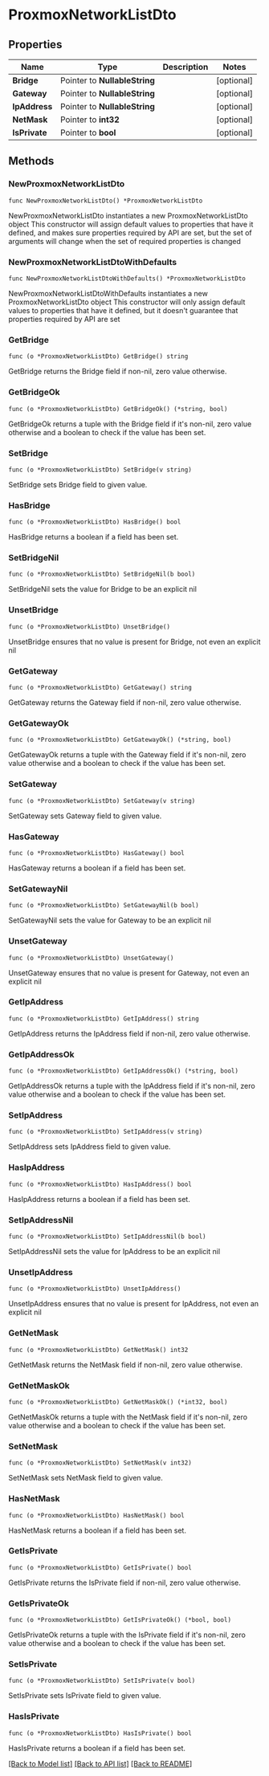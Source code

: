 # ProxmoxNetworkListDto

## Properties

Name | Type | Description | Notes
------------ | ------------- | ------------- | -------------
**Bridge** | Pointer to **NullableString** |  | [optional] 
**Gateway** | Pointer to **NullableString** |  | [optional] 
**IpAddress** | Pointer to **NullableString** |  | [optional] 
**NetMask** | Pointer to **int32** |  | [optional] 
**IsPrivate** | Pointer to **bool** |  | [optional] 

## Methods

### NewProxmoxNetworkListDto

`func NewProxmoxNetworkListDto() *ProxmoxNetworkListDto`

NewProxmoxNetworkListDto instantiates a new ProxmoxNetworkListDto object
This constructor will assign default values to properties that have it defined,
and makes sure properties required by API are set, but the set of arguments
will change when the set of required properties is changed

### NewProxmoxNetworkListDtoWithDefaults

`func NewProxmoxNetworkListDtoWithDefaults() *ProxmoxNetworkListDto`

NewProxmoxNetworkListDtoWithDefaults instantiates a new ProxmoxNetworkListDto object
This constructor will only assign default values to properties that have it defined,
but it doesn't guarantee that properties required by API are set

### GetBridge

`func (o *ProxmoxNetworkListDto) GetBridge() string`

GetBridge returns the Bridge field if non-nil, zero value otherwise.

### GetBridgeOk

`func (o *ProxmoxNetworkListDto) GetBridgeOk() (*string, bool)`

GetBridgeOk returns a tuple with the Bridge field if it's non-nil, zero value otherwise
and a boolean to check if the value has been set.

### SetBridge

`func (o *ProxmoxNetworkListDto) SetBridge(v string)`

SetBridge sets Bridge field to given value.

### HasBridge

`func (o *ProxmoxNetworkListDto) HasBridge() bool`

HasBridge returns a boolean if a field has been set.

### SetBridgeNil

`func (o *ProxmoxNetworkListDto) SetBridgeNil(b bool)`

 SetBridgeNil sets the value for Bridge to be an explicit nil

### UnsetBridge
`func (o *ProxmoxNetworkListDto) UnsetBridge()`

UnsetBridge ensures that no value is present for Bridge, not even an explicit nil
### GetGateway

`func (o *ProxmoxNetworkListDto) GetGateway() string`

GetGateway returns the Gateway field if non-nil, zero value otherwise.

### GetGatewayOk

`func (o *ProxmoxNetworkListDto) GetGatewayOk() (*string, bool)`

GetGatewayOk returns a tuple with the Gateway field if it's non-nil, zero value otherwise
and a boolean to check if the value has been set.

### SetGateway

`func (o *ProxmoxNetworkListDto) SetGateway(v string)`

SetGateway sets Gateway field to given value.

### HasGateway

`func (o *ProxmoxNetworkListDto) HasGateway() bool`

HasGateway returns a boolean if a field has been set.

### SetGatewayNil

`func (o *ProxmoxNetworkListDto) SetGatewayNil(b bool)`

 SetGatewayNil sets the value for Gateway to be an explicit nil

### UnsetGateway
`func (o *ProxmoxNetworkListDto) UnsetGateway()`

UnsetGateway ensures that no value is present for Gateway, not even an explicit nil
### GetIpAddress

`func (o *ProxmoxNetworkListDto) GetIpAddress() string`

GetIpAddress returns the IpAddress field if non-nil, zero value otherwise.

### GetIpAddressOk

`func (o *ProxmoxNetworkListDto) GetIpAddressOk() (*string, bool)`

GetIpAddressOk returns a tuple with the IpAddress field if it's non-nil, zero value otherwise
and a boolean to check if the value has been set.

### SetIpAddress

`func (o *ProxmoxNetworkListDto) SetIpAddress(v string)`

SetIpAddress sets IpAddress field to given value.

### HasIpAddress

`func (o *ProxmoxNetworkListDto) HasIpAddress() bool`

HasIpAddress returns a boolean if a field has been set.

### SetIpAddressNil

`func (o *ProxmoxNetworkListDto) SetIpAddressNil(b bool)`

 SetIpAddressNil sets the value for IpAddress to be an explicit nil

### UnsetIpAddress
`func (o *ProxmoxNetworkListDto) UnsetIpAddress()`

UnsetIpAddress ensures that no value is present for IpAddress, not even an explicit nil
### GetNetMask

`func (o *ProxmoxNetworkListDto) GetNetMask() int32`

GetNetMask returns the NetMask field if non-nil, zero value otherwise.

### GetNetMaskOk

`func (o *ProxmoxNetworkListDto) GetNetMaskOk() (*int32, bool)`

GetNetMaskOk returns a tuple with the NetMask field if it's non-nil, zero value otherwise
and a boolean to check if the value has been set.

### SetNetMask

`func (o *ProxmoxNetworkListDto) SetNetMask(v int32)`

SetNetMask sets NetMask field to given value.

### HasNetMask

`func (o *ProxmoxNetworkListDto) HasNetMask() bool`

HasNetMask returns a boolean if a field has been set.

### GetIsPrivate

`func (o *ProxmoxNetworkListDto) GetIsPrivate() bool`

GetIsPrivate returns the IsPrivate field if non-nil, zero value otherwise.

### GetIsPrivateOk

`func (o *ProxmoxNetworkListDto) GetIsPrivateOk() (*bool, bool)`

GetIsPrivateOk returns a tuple with the IsPrivate field if it's non-nil, zero value otherwise
and a boolean to check if the value has been set.

### SetIsPrivate

`func (o *ProxmoxNetworkListDto) SetIsPrivate(v bool)`

SetIsPrivate sets IsPrivate field to given value.

### HasIsPrivate

`func (o *ProxmoxNetworkListDto) HasIsPrivate() bool`

HasIsPrivate returns a boolean if a field has been set.


[[Back to Model list]](../README.md#documentation-for-models) [[Back to API list]](../README.md#documentation-for-api-endpoints) [[Back to README]](../README.md)


